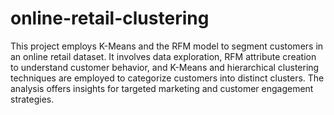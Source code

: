 # online-retail-clustering

This project employs K-Means and the RFM model to segment customers in an online retail dataset. It involves data exploration, RFM attribute creation to understand customer behavior, and K-Means and hierarchical clustering techniques are employed to categorize customers into distinct clusters. The analysis offers insights for targeted marketing and customer engagement strategies.
